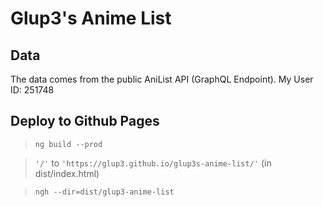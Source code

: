 # Glup3's Anime List

## Data

The data comes from the public AniList API (GraphQL Endpoint). My User ID: 251748

## Deploy to Github Pages

> `ng build --prod`

> `'/'` to `'https://glup3.github.io/glup3s-anime-list/'` (in dist/index.html)

> `ngh --dir=dist/glup3-anime-list`
